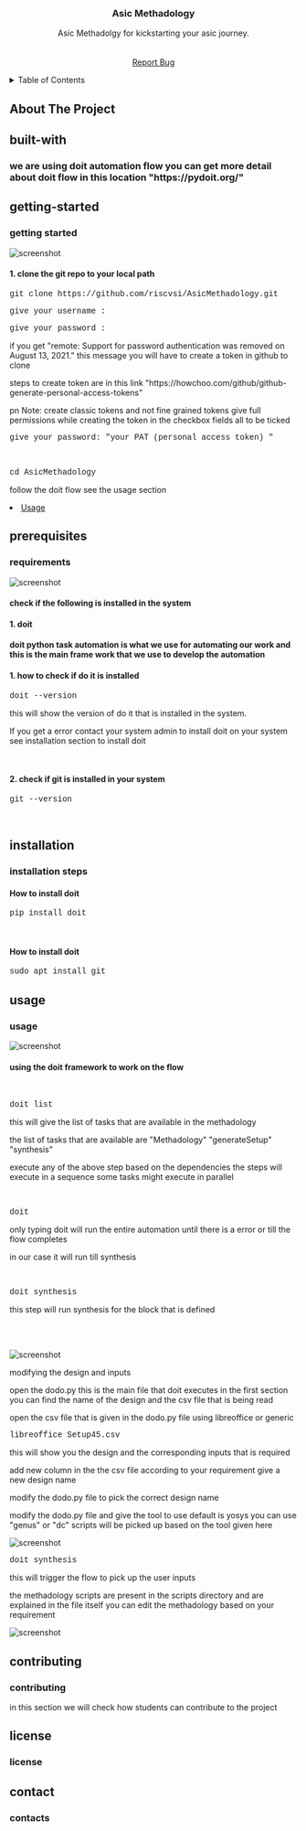 
<br />
<div align="center">
    
  <h3 align="center">Asic Methadology</h3>

  <p align="center">
    Asic Methadolgy for kickstarting your asic journey.
    <br />
    <br />
    <br />
    <a href="http://62.171.150.100:8000/">Report Bug</a>
  </p>
</div>



<!-- TABLE OF CONTENTS -->
<details>
  <summary>Table of Contents</summary>
  <ol>
    <li>
      <a href="#about-the-project">About The Project</a>
      <ul>
        <li><a href="#built-with">Built With</a></li>
      </ul>
    </li>
    <li>
      <a href="#getting-started">Getting Started</a>
      <ul>
        <li><a href="#prerequisites">Prerequisites</a></li>
        <li><a href="#installation">Installation</a></li>
      </ul>
    </li>
    <li><a href="#usage">Usage</a></li>
    <li><a href="#contributing">Contributing</a></li>
    <li><a href="#license">License</a></li>
    <li><a href="#contact">Contact</a></li>
    <li><a href="#acknowledgments">Acknowledgments</a></li>
  </ol>
</details>



<!-- ABOUT THE PROJECT -->
## About The Project

<!-- built-with -->
## built-with

<h3> we are using doit automation flow you can get more detail about doit flow in this location "https://pydoit.org/"  </h3>

<!-- getting-started -->
## getting-started
<h3> getting started </h3>

![screenshot](https://github.com/riscvsi/storeImmage/blob/main/clone-github-repo.gif?raw=true)


<h4> 1. clone the git repo to your local path </h4>
<p style="font-family:courier;"> git clone https://github.com/riscvsi/AsicMethadology.git </p>
<p style="font-family:courier;"> give your username : </p>
<p style="font-family:courier;"> give your password : </p>
<p> if you get "remote: Support for password authentication was removed on August 13, 2021." this message you will have to create a token in github to clone</p>
<p> steps to create token are in this link "https://howchoo.com/github/github-generate-personal-access-tokens" </p>
<p>pn Note: create classic tokens and not fine grained tokens give full permissions while creating the token in the checkbox fields all to be ticked</p>
<p style="font-family:courier;"> give your password: "your PAT (personal access token) " </p>
<br>
<p style="font-family:courier;">cd AsicMethadology</p>
<p> follow the doit flow see the usage section <li><a href="#usage">Usage</a></li></p>

<!-- prerequisites -->
## prerequisites
<h3> requirements </h3>

![screenshot](https://github.com/riscvsi/storeImmage/blob/main/check-for-doit.gif?raw=true)

<h4> check if the following is installed in the system </h4>
<h4> 1. doit </h4>
<h4>doit python task automation is what we use for automating our work and this is the main frame work that we use to develop the automation </h4>
<h4>1. how to check if do it is installed </h4>
<p style="font-family:courier;">doit --version</p>
<p> this will show the version of do it that is installed in the system.</p>
<p> If you get a error contact your system admin to install doit on your system see installation section to install doit </p>
<br>
<h4>2. check if git is installed in your system </h4>
<p style="font-family:courier;">git --version</p>
<br>

<!-- installation -->
## installation
<h3> installation steps </h3>
<h4> How to install doit </h4>
<p style="font-family:courier;">pip install doit</p>
<br>
<h4> How to install doit </h4>
<p style="font-family:courier;">sudo apt install git</p>


<!-- usage -->
## usage
<h3> usage </h3>

![screenshot](https://github.com/riscvsi/storeImmage/blob/main/doit-execute-part1.gif?raw=true)

<h4> using the doit framework to work on the flow</h4>
<br>
<p style="font-family:courier;"> doit list </p>
<p> this will give the list of tasks that are available in the methadology </p>
<p> the list of tasks that are available are "Methadology" "generateSetup" "synthesis" </p>
<p> execute any of the above step based on the dependencies the steps will execute in a sequence some tasks might execute in parallel</p> 
<br>
<p style="font-family:courier;"> doit </p>
<p> only typing doit will run the entire automation until there is a error or till the flow completes </p>
<p> in our case it will run till synthesis </p> 
<br> 
<p style="font-family:courier;"> doit synthesis </p>
<p> this step will run synthesis for the block that is defined </p>
<br> 
<br>

![screenshot](https://github.com/riscvsi/storeImmage/blob/main/doit-execute-part2.gif?raw=true)

<p> modifying the design and inputs </p> 
<p> open the dodo.py this is the main file that doit executes in the first section you can find the name of the design and the csv file that is being read </p> 
<p> open the csv file that is given in the dodo.py file using libreoffice or generic </p>
<p style="font-family:courier;"> libreoffice Setup45.csv </p>
<p> this will show you the design and the corresponding inputs that is required </p> 
<p> add new column in the the csv file according to your requirement give a new design name</p> 
<p> modify the dodo.py file to pick the correct design name </p>
<p> modify the dodo.py file and give the tool to use default is yosys you can use "genus" or "dc" scripts will be picked up based on the tool given here </p>

![screenshot](https://github.com/riscvsi/storeImmage/blob/main/doit-execute-part3.gif?raw=true)

<p style="font-family:courier;"> doit synthesis </p>
<p> this will trigger the flow to pick up the user inputs </p>

<p> the methadology scripts are present in the scripts directory and are explained in the file itself you can edit the methadology based on your requirement</p>

![screenshot](https://github.com/riscvsi/storeImmage/blob/main/doit-execute-part4.gif?raw=true)

<!-- contributing -->
## contributing
<h3> contributing </h3>

<p> in this section we will check how students can contribute to the project </p>

<!-- license -->
## license
<h3> license </h3>

<!-- contact -->
## contact
<h3> contacts </h3>
